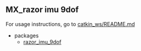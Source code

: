 MX_razor imu 9dof
---

For usage instructions, go to [catkin_ws/README.md](https://github.com/mxochicale/ros/blob/master/mx_razor_imu_9dof/catkin_ws/README.md)




* packages
  * [razor_imu_9dof](http://wiki.ros.org/razor_imu_9dof)
